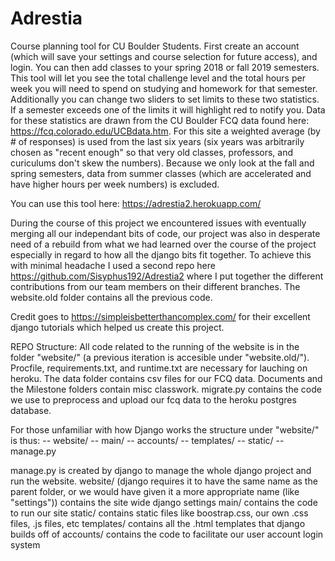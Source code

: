# Adrestia
Course planning tool for CU Boulder Students. First create an account (which will save your settings and course selection for future access), and login. You can then add classes to your spring 2018 or fall 2019 semesters. This tool will let you see the total challenge level and the total hours per week you will need to spend on studying and homework for that semester. Additionally you can change two sliders to set limits to these two statistics. If a semester exceeds one of the limits it will highlight red to notify you. Data for these statistics are drawn from the CU Boulder FCQ data found here: https://fcq.colorado.edu/UCBdata.htm. For this site a weighted average (by # of responses) is used from the last six years (six years was arbitrarily chosen as "recent enough" so that very old classes, professors, and curiculums don't skew the numbers). Because we only look at the fall and spring semesters, data from summer classes (which are accelerated and have higher hours per week numbers) is excluded.


You can use this tool here:
https://adrestia2.herokuapp.com/

During the course of this project we encountered issues with eventually merging all our independant bits of code, our project was also in desperate need of a rebuild from what we had learned over the course of the project especially in regard to how all the django bits fit together. To achieve this with minimal headache I used a second repo here https://github.com/Sisyphus192/Adrestia2 where I put together the different contributions from our team members on their different branches. The website.old folder contains all the previous code.

Credit goes to https://simpleisbetterthancomplex.com/ for their excellent django tutorials which helped us create this project.

REPO Structure:
All code related to the running of the website is in the folder "website/" (a previous iteration is accesible under "website.old/"). Procfile, requirements.txt, and runtime.txt are necessary for lauching on heroku. The data folder contains csv files for our FCQ data. Documents and the Milestone folders contain misc classwork. migrate.py contains the code we use to preprocess and upload our fcq data to the heroku postgres database.

For those unfamiliar with how Django works the structure under "website/" is thus:
-- website/
-- main/
-- accounts/
-- templates/
-- static/
-- manage.py

manage.py is created by django to manage the whole django project and run the website.
website/ (django requires it to have the same name as the parent folder, or we would have given it a more appropriate name (like "settings")) contains the site wide django settings
main/ contains the code to run our site
static/ contains static files like boostrap.css, our own .css files, .js files, etc
templates/ contains all the .html templates that django builds off of
accounts/ contains the code to facilitate our user account login system
